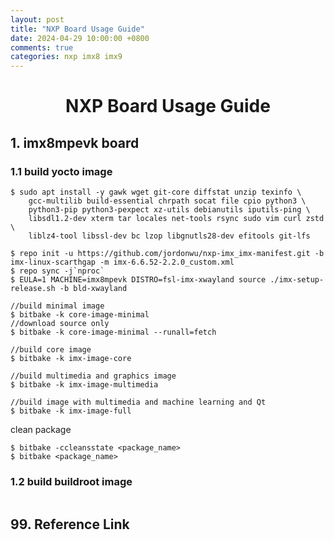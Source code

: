 ```yaml
---
layout: post
title: "NXP Board Usage Guide"
date: 2024-04-29 10:00:00 +0800
comments: true
categories: nxp imx8 imx9
---
```


# <center> NXP Board Usage Guide

## 1. imx8mpevk board
### 1.1 build yocto image
```
$ sudo apt install -y gawk wget git-core diffstat unzip texinfo \
    gcc-multilib build-essential chrpath socat file cpio python3 \
    python3-pip python3-pexpect xz-utils debianutils iputils-ping \
    libsdl1.2-dev xterm tar locales net-tools rsync sudo vim curl zstd \
    liblz4-tool libssl-dev bc lzop libgnutls28-dev efitools git-lfs

$ repo init -u https://github.com/jordonwu/nxp-imx_imx-manifest.git -b imx-linux-scarthgap -m imx-6.6.52-2.2.0_custom.xml
$ repo sync -j`nproc`
$ EULA=1 MACHINE=imx8mpevk DISTRO=fsl-imx-xwayland source ./imx-setup-release.sh -b bld-xwayland

//build minimal image
$ bitbake -k core-image-minimal
//download source only
$ bitbake -k core-image-minimal --runall=fetch

//build core image
$ bitbake -k imx-image-core

//build multimedia and graphics image
$ bitbake -k imx-image-multimedia

//build image with multimedia and machine learning and Qt
$ bitbake -k imx-image-full
```

clean package
```
$ bitbake -ccleansstate <package_name>
$ bitbake <package_name>
```

### 1.2 build buildroot image
```

```


## 99. Reference Link

